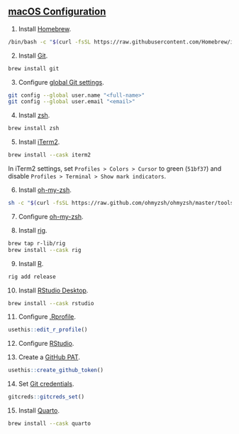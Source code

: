## [macOS Configuration](https://ivelasq.rbind.io/blog/macos-rig)

1. Install [Homebrew](https://brew.sh).

```bash
/bin/bash -c "$(curl -fsSL https://raw.githubusercontent.com/Homebrew/install/HEAD/install.sh)"
```

2. Install [Git](https://git-scm.com/download/mac).

```bash
brew install git
```

3. Configure [global Git settings](https://github.com/gvelasq/git-reference#setup).

```bash
git config --global user.name "<full-name>"
git config --global user.email "<email>"
```

4. Install [zsh](https://zsh.sourceforge.io).

```bash
brew install zsh
```

5. Install [iTerm2](https://iterm2.com).

```bash
brew install --cask iterm2
```

In iTerm2 settings, set `Profiles > Colors > Cursor` to green (`51bf37`) and disable `Profiles > Terminal > Show mark indicators`.

6. Install [oh-my-zsh](https://ohmyz.sh/#install).

```bash
sh -c "$(curl -fsSL https://raw.github.com/ohmyzsh/ohmyzsh/master/tools/install.sh)"
```

7. Configure [oh-my-zsh](https://github.com/gvelasq/dotfiles/tree/main/zsh).

8. Install [rig](https://github.com/r-lib/rig?tab=readme-ov-file#installing-rig-on-macos-).

```bash
brew tap r-lib/rig
brew install --cask rig
```

9. Install [R](https://www.r-project.org).

```bash
rig add release
```

10. Install [RStudio Desktop](https://posit.co/download/rstudio-desktop).

```bash
brew install --cask rstudio
```

11. Configure [.Rprofile](https://github.com/gvelasq/dotfiles/blob/main/R/.Rprofile).

```r
usethis::edit_r_profile()
```

12. Configure [RStudio](https://github.com/gvelasq/dotfiles/tree/main/rstudio).

13. Create a [GitHub PAT](https://usethis.r-lib.org/reference/github-token.html).

```r
usethis::create_github_token()
```

14. Set [Git credentials](https://gitcreds.r-lib.org/reference/gitcreds_get.html).

```r
gitcreds::gitcreds_set()
```

15. Install [Quarto](https://quarto.org/docs/get-started).

```bash
brew install --cask quarto
```
